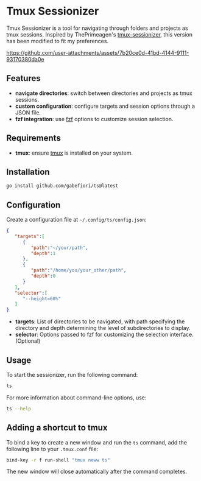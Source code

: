 # Tmux Sessionizer

Tmux Sessionizer is a tool for navigating through folders and projects as tmux sessions.
Inspired by ThePrimeagen's [tmux-sessionizer](https://github.com/ThePrimeagen/.dotfiles/blob/master/bin/.local/scripts/tmux-sessionizer), this version has been modified to fit my preferences.

https://github.com/user-attachments/assets/7b20ce0d-41bd-4144-9111-93170380da0e

## Features
- **navigate directories**: switch between directories and projects as tmux sessions.
- **custom configuration**: configure targets and session options through a JSON file.
- **fzf integration**: use [fzf](https://github.com/junegunn/fzf) options to customize session selection.

## Requirements
- **tmux**: ensure [tmux](https://github.com/tmux/tmux) is installed on your system.

## Installation
```sh
go install github.com/gabefiori/ts@latest
```

## Configuration
Create a configuration file at `~/.config/ts/config.json`:

```json
{
   "targets":[
      {
         "path":"~/your/path",
         "depth":1
      },
      {
         "path":"/home/you/your_other/path",
         "depth":0
      }
   ],
   "selector":[
      "--height=60%"
   ]
}
```

- **targets**: List of directories to be navigated, with path specifying the directory and depth determining the level of subdirectories to display.
- **selector**: Options passed to fzf for customizing the selection interface. (Optional)

## Usage 
To start the sessionizer, run the following command:
```sh
ts
```

For more information about command-line options, use:
```sh
ts --help
```

## Adding a shortcut to tmux
To bind a key to create a new window and run the `ts` command, add the following line to your `.tmux.conf` file:

```bash
bind-key -r f run-shell "tmux neww ts"
```

The new window will close automatically after the command completes.
